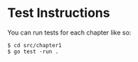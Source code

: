 # Test Instructions
You can run tests for each chapter like so:
```
$ cd src/chapter1
$ go test -run .
```
